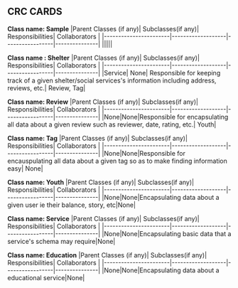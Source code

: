 ## CRC CARDS

**Class name: Sample**
|Parent Classes (if any)| Subclasses(if any)| Responsibilities| Collaborators |
|-----------------------|-------------------|-----------------|---------------|
|||||


**Class name : Shelter**
|Parent Classes (if any)| Subclasses(if any)| Responsibilities| Collaborators |
|-----------------------|-------------------|-----------------|---------------|
|Service|  None| Responsible for keeping track of a given shelter/social services's information including address, reviews, etc.| Review, Tag|



**Class name: Review**
|Parent Classes (if any)| Subclasses(if any)| Responsibilities| Collaborators |
|-----------------------|-------------------|-----------------|---------------|
|None|None|Responsible for encapsulating all data about a given review such as reviewer, date, rating, etc.| Youth|

**Class name: Tag**
|Parent Classes (if any)| Subclasses(if any)| Responsibilities| Collaborators |
|-----------------------|-------------------|-----------------|---------------|
|None|None|Responsible for encauspulating all data about a given tag so as to make finding information easy| None|

**Class name: Youth**
|Parent Classes (if any)| Subclasses(if any)| Responsibilities| Collaborators |
|-----------------------|-------------------|-----------------|---------------|
|None|None|Encapsulating data about a given user ie their balance, story, etc|None|

**Class name: Service**
|Parent Classes (if any)| Subclasses(if any)| Responsibilities| Collaborators |
|-----------------------|-------------------|-----------------|---------------|
|None|None|Encapsulating basic data that a service's schema may require|None|

**Class name: Education**
|Parent Classes (if any)| Subclasses(if any)| Responsibilities| Collaborators |
|-----------------------|-------------------|-----------------|---------------|
|None|None|Encapsulating data about a educational service|None|

